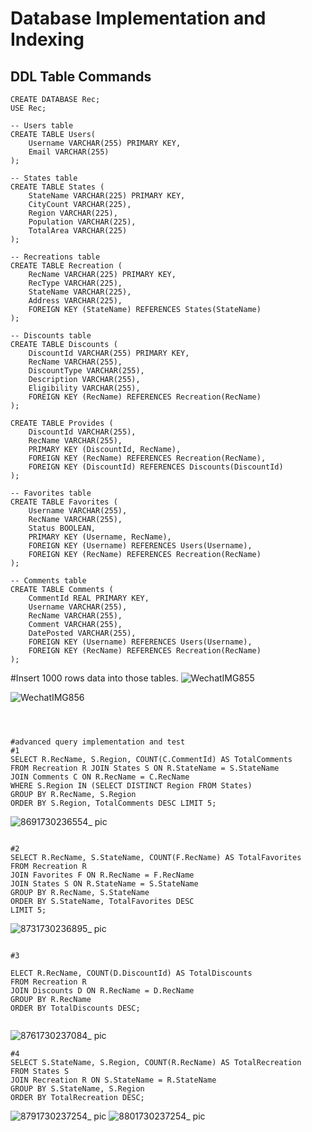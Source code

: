 # Database Implementation and Indexing

## DDL Table Commands
```
CREATE DATABASE Rec;
USE Rec;

-- Users table
CREATE TABLE Users(
    Username VARCHAR(255) PRIMARY KEY, 
    Email VARCHAR(255)
);

-- States table
CREATE TABLE States (
    StateName VARCHAR(225) PRIMARY KEY,
    CityCount VARCHAR(225),
    Region VARCHAR(225),
    Population VARCHAR(225),
    TotalArea VARCHAR(225)
);

-- Recreations table
CREATE TABLE Recreation (
    RecName VARCHAR(225) PRIMARY KEY,
    RecType VARCHAR(225),
    StateName VARCHAR(225),
    Address VARCHAR(225),
    FOREIGN KEY (StateName) REFERENCES States(StateName)
);

-- Discounts table
CREATE TABLE Discounts (
    DiscountId VARCHAR(255) PRIMARY KEY,
    RecName VARCHAR(255),
    DiscountType VARCHAR(255),
    Description VARCHAR(255),
    Eligibility VARCHAR(255),
    FOREIGN KEY (RecName) REFERENCES Recreation(RecName)
);

CREATE TABLE Provides (
    DiscountId VARCHAR(255),
    RecName VARCHAR(255),
    PRIMARY KEY (DiscountId, RecName),
    FOREIGN KEY (RecName) REFERENCES Recreation(RecName),
    FOREIGN KEY (DiscountId) REFERENCES Discounts(DiscountId)
);

-- Favorites table
CREATE TABLE Favorites (
    Username VARCHAR(255),
    RecName VARCHAR(255),
    Status BOOLEAN,
    PRIMARY KEY (Username, RecName),
    FOREIGN KEY (Username) REFERENCES Users(Username),
    FOREIGN KEY (RecName) REFERENCES Recreation(RecName)
);

-- Comments table
CREATE TABLE Comments (
    CommentId REAL PRIMARY KEY,
    Username VARCHAR(255),
    RecName VARCHAR(255), 
    Comment VARCHAR(255),
    DatePosted VARCHAR(255),
    FOREIGN KEY (Username) REFERENCES Users(Username),
    FOREIGN KEY (RecName) REFERENCES Recreation(RecName)
);

```
#Insert 1000 rows data into those tables.
![WechatIMG855](https://github.com/user-attachments/assets/fea4d8a4-c863-415f-9fb5-5a02a894f800)

![WechatIMG856](https://github.com/user-attachments/assets/4b18a538-394f-497d-8e5e-684a5ad009da)
```



#advanced query implementation and test 
#1
SELECT R.RecName, S.Region, COUNT(C.CommentId) AS TotalComments 
FROM Recreation R JOIN States S ON R.StateName = S.StateName 
JOIN Comments C ON R.RecName = C.RecName 
WHERE S.Region IN (SELECT DISTINCT Region FROM States) 
GROUP BY R.RecName, S.Region 
ORDER BY S.Region, TotalComments DESC LIMIT 5;

```
![8691730236554_ pic](https://github.com/user-attachments/assets/506ae957-2446-482f-8b65-8116d0a877bd)
```

#2 
SELECT R.RecName, S.StateName, COUNT(F.RecName) AS TotalFavorites
FROM Recreation R
JOIN Favorites F ON R.RecName = F.RecName
JOIN States S ON R.StateName = S.StateName
GROUP BY R.RecName, S.StateName
ORDER BY S.StateName, TotalFavorites DESC
LIMIT 5;
```
![8731730236895_ pic](https://github.com/user-attachments/assets/1b0cacc7-fd90-4b44-9a71-f2cc783cceaf)
```

#3

ELECT R.RecName, COUNT(D.DiscountId) AS TotalDiscounts
FROM Recreation R
JOIN Discounts D ON R.RecName = D.RecName
GROUP BY R.RecName
ORDER BY TotalDiscounts DESC;


```
![8761730237084_ pic](https://github.com/user-attachments/assets/cfe7d47a-a9d2-4060-a85f-5752d35265eb)
```
#4 
SELECT S.StateName, S.Region, COUNT(R.RecName) AS TotalRecreation
FROM States S
JOIN Recreation R ON S.StateName = R.StateName
GROUP BY S.StateName, S.Region
ORDER BY TotalRecreation DESC;
```
![8791730237254_ pic](https://github.com/user-attachments/assets/5f36ba04-377f-46d8-baee-d9851de76aa1)
![8801730237254_ pic](https://github.com/user-attachments/assets/cbbe26c6-a89b-4dd7-959e-000bd184e1be)



